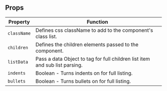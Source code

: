 # 

## Props

Property | Function
--- | ---
`className` | Defines css className to add to the component's class list.
`children` | Defines the children elements passed to the component.
`listData` | Pass a data Object to tag for full children list item and sub list parsing.
`indents` | Boolean - Turns indents on for full listing.
`bullets` | Boolean - Turns bullets on for full listing.